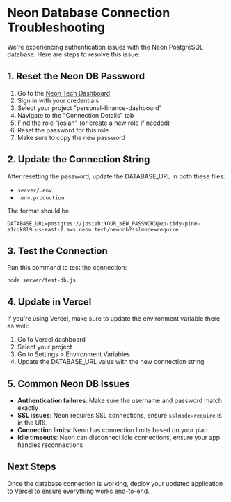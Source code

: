 # Neon Database Connection Troubleshooting

We're experiencing authentication issues with the Neon PostgreSQL database. Here are steps to resolve this issue:

## 1. Reset the Neon DB Password

1. Go to the [Neon Tech Dashboard](https://console.neon.tech/)
2. Sign in with your credentials
3. Select your project "personal-finance-dashboard" 
4. Navigate to the "Connection Details" tab
5. Find the role "josiah" (or create a new role if needed)
6. Reset the password for this role
7. Make sure to copy the new password

## 2. Update the Connection String

After resetting the password, update the DATABASE_URL in both these files:
- `server/.env`
- `.env.production`

The format should be:
```
DATABASE_URL=postgres://josiah:YOUR_NEW_PASSWORD@ep-tidy-pine-a1cqk8l9.us-east-2.aws.neon.tech/neondb?sslmode=require
```

## 3. Test the Connection

Run this command to test the connection:
```
node server/test-db.js
```

## 4. Update in Vercel

If you're using Vercel, make sure to update the environment variable there as well:
1. Go to Vercel dashboard
2. Select your project
3. Go to Settings > Environment Variables
4. Update the DATABASE_URL value with the new connection string

## 5. Common Neon DB Issues

- **Authentication failures**: Make sure the username and password match exactly
- **SSL issues**: Neon requires SSL connections, ensure `sslmode=require` is in the URL
- **Connection limits**: Neon has connection limits based on your plan
- **Idle timeouts**: Neon can disconnect idle connections, ensure your app handles reconnections

## Next Steps

Once the database connection is working, deploy your updated application to Vercel to ensure everything works end-to-end. 